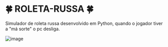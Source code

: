 # 🍀 ROLETA-RUSSA 🍀

Simulador de roleta russa desenvolvido em Python, quando o jogador tiver a "má sorte" o pc desliga. 

![image](https://user-images.githubusercontent.com/100814579/203397483-ed420ee9-b59f-462e-8efc-867396a6af78.png)
